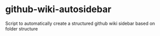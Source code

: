 # github-wiki-autosidebar
Script to automatically create a structured github wiki sidebar based on folder structure
